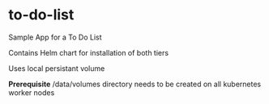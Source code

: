 # to-do-list
Sample App for a To Do List

Contains Helm chart for installation of both tiers

Uses local persistant volume

**Prerequisite**
/data/volumes directory needs to be created on all kubernetes worker nodes
